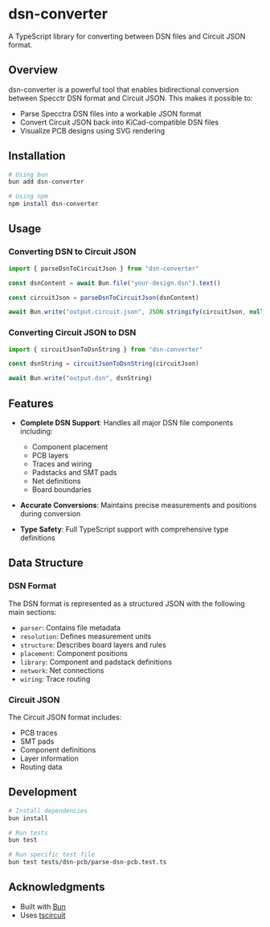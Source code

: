 # dsn-converter

A TypeScript library for converting between DSN files and Circuit JSON format.

## Overview

dsn-converter is a powerful tool that enables bidirectional conversion between Specctr DSN format and Circuit JSON. This makes it possible to:

- Parse Specctra DSN files into a workable JSON format
- Convert Circuit JSON back into KiCad-compatible DSN files
- Visualize PCB designs using SVG rendering

## Installation

```bash
# Using bun
bun add dsn-converter

# Using npm
npm install dsn-converter
```

## Usage

### Converting DSN to Circuit JSON

```typescript
import { parseDsnToCircuitJson } from "dsn-converter"

const dsnContent = await Bun.file("your-design.dsn").text()

const circuitJson = parseDsnToCircuitJson(dsnContent)

await Bun.write("output.circuit.json", JSON.stringify(circuitJson, null, 2))
```

### Converting Circuit JSON to DSN

```typescript
import { circuitJsonToDsnString } from "dsn-converter"

const dsnString = circuitJsonToDsnString(circuitJson)

await Bun.write("output.dsn", dsnString)
```

## Features

- **Complete DSN Support**: Handles all major DSN file components including:

  - Component placement
  - PCB layers
  - Traces and wiring
  - Padstacks and SMT pads
  - Net definitions
  - Board boundaries

- **Accurate Conversions**: Maintains precise measurements and positions during conversion

- **Type Safety**: Full TypeScript support with comprehensive type definitions

## Data Structure

### DSN Format

The DSN format is represented as a structured JSON with the following main sections:

- `parser`: Contains file metadata
- `resolution`: Defines measurement units
- `structure`: Describes board layers and rules
- `placement`: Component positions
- `library`: Component and padstack definitions
- `network`: Net connections
- `wiring`: Trace routing

### Circuit JSON

The Circuit JSON format includes:

- PCB traces
- SMT pads
- Component definitions
- Layer information
- Routing data

## Development

```bash
# Install dependencies
bun install

# Run tests
bun test

# Run specific test file
bun test tests/dsn-pcb/parse-dsn-pcb.test.ts
```

## Acknowledgments

- Built with [Bun](https://bun.sh)
- Uses [tscircuit](https://github.com/tscircuit/tscircuit)
